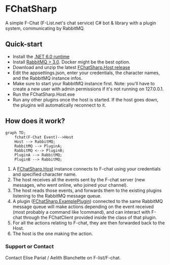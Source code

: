 # FChatSharp

A simple F-Chat (F-List.net's chat service) C# bot & library with a plugin system, communicating by RabbitMQ.

## Quick-start
  - Install the [.NET 6.0 runtime](https://dotnet.microsoft.com/en-us/download/dotnet/6.0)
  - Install [RabbitMQ > 3.0](https://www.rabbitmq.com/download.html). Docker might be the best option.
  - Download and unzip the latest [FChatSharp.Host release](https://github.com/AelithBlanchett/FChatSharp.Host/releases/)
  - Edit the appsettings.json, enter your credentials, the character names, and the RabbitMQ instance infos.
  - Make sure to start your RabbitMQ instance first. Note: you'll have to create a new user with admin permissions if it's not running on 127.0.0.1.
  - Run the FChatSharp.Host.exe
  - Run any other plugins once the host is started. If the host goes down, the plugins will automatically reconnect to it.

## How does it work?

```mermaid
graph TD;
    fchat(F-Chat Event)-->Host
    Host --> RabbitMQ;
    RabbitMQ --> PluginA;
    RabbitMQ <--> PluginB;
    PluginA --> RabbitMQ;
    PluginB --> RabbitMQ;
```
1. A [FChatSharp.Host](https://github.com/AelithBlanchett/FChatSharp.Host) instance connects to F-chat using your credentials and specified character name.
2. The host receives all the events sent by the F-chat server (new messages, who went online, who joined your channel).
3. The host reads those events, and forwards them to the existing plugins listening to the RabbitMQ message queue.
4. A plugin ([FChatSharp.ExamplePlugin](https://github.com/AelithBlanchett/FChatSharp.ExamplePlugin)) connected to the same RabbitMQ message queue will make actions depending on the event received (most probably a command like !command), and can interact with F-chat through the FChatClient provided inside the class of that plugin.
5. For all the actions relating to F-chat, they are then forwarded back to the Host.
6. The host is the one making the action.

### Support or Contact

Contact Elise Pariat / Aelith Blanchette on F-list/F-chat.
